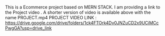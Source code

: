 This is a Ecommerce project based on MERN STACK. I am providing a link to the Project video . A shorter version of video is available above with the name PROJECT.mp4
PROJECT VIDEO LINK : https://drive.google.com/drive/folders/1ck4FTOrk4Dv0JNZuCD2x9UCiMCcPwgGA?usp=drive_link
